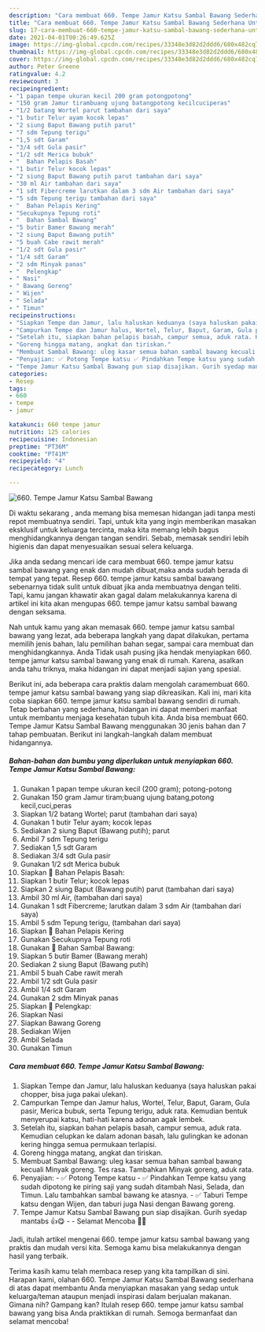 ```yaml
---
description: "Cara membuat 660. Tempe Jamur Katsu Sambal Bawang Sederhana Untuk Jualan"
title: "Cara membuat 660. Tempe Jamur Katsu Sambal Bawang Sederhana Untuk Jualan"
slug: 17-cara-membuat-660-tempe-jamur-katsu-sambal-bawang-sederhana-untuk-jualan
date: 2021-04-01T00:26:49.625Z
image: https://img-global.cpcdn.com/recipes/33348e3d82d2ddd6/680x482cq70/660-tempe-jamur-katsu-sambal-bawang-foto-resep-utama.jpg
thumbnail: https://img-global.cpcdn.com/recipes/33348e3d82d2ddd6/680x482cq70/660-tempe-jamur-katsu-sambal-bawang-foto-resep-utama.jpg
cover: https://img-global.cpcdn.com/recipes/33348e3d82d2ddd6/680x482cq70/660-tempe-jamur-katsu-sambal-bawang-foto-resep-utama.jpg
author: Peter Greene
ratingvalue: 4.2
reviewcount: 3
recipeingredient:
- "1 papan tempe ukuran kecil 200 gram potongpotong"
- "150 gram Jamur tirambuang ujung batangpotong kecilcuciperas"
- "1/2 batang Wortel parut tambahan dari saya"
- "1 butir Telur ayam kocok lepas"
- "2 siung Baput Bawang putih parut"
- "7 sdm Tepung terigu"
- "1,5 sdt Garam"
- "3/4 sdt Gula pasir"
- "1/2 sdt Merica bubuk"
- "  Bahan Pelapis Basah"
- "1 butir Telur kocok lepas"
- "2 siung Baput Bawang putih parut tambahan dari saya"
- "30 ml Air tambahan dari saya"
- "1 sdt Fibercreme larutkan dalam 3 sdm Air tambahan dari saya"
- "5 sdm Tepung terigu tambahan dari saya"
- "  Bahan Pelapis Kering"
- "Secukupnya Tepung roti"
- "  Bahan Sambal Bawang"
- "5 butir Bamer Bawang merah"
- "2 siung Baput Bawang putih"
- "5 buah Cabe rawit merah"
- "1/2 sdt Gula pasir"
- "1/4 sdt Garam"
- "2 sdm Minyak panas"
- "  Pelengkap"
- " Nasi"
- " Bawang Goreng"
- " Wijen"
- " Selada"
- " Timun"
recipeinstructions:
- "Siapkan Tempe dan Jamur, lalu haluskan keduanya (saya haluskan pakai chopper, bisa juga pakai ulekan)."
- "Campurkan Tempe dan Jamur halus, Wortel, Telur, Baput, Garam, Gula pasir, Merica bubuk, serta Tepung terigu, aduk rata. Kemudian bentuk menyerupai katsu, hati-hati karena adonan agak lembek."
- "Setelah itu, siapkan bahan pelapis basah, campur semua, aduk rata. Kemudian celupkan ke dalam adonan basah, lalu gulingkan ke adonan kering hingga semua permukaan terlapisi."
- "Goreng hingga matang, angkat dan tiriskan."
- "Membuat Sambal Bawang: uleg kasar semua bahan sambal bawang kecuali Minyak goreng. Tes rasa. Tambahkan Minyak goreng, aduk rata."
- "Penyajian: ✅ Potong Tempe katsu ✅ Pindahkan Tempe katsu yang sudah dipotong ke piring saji yang sudah ditambah Nasi, Selada, dan Timun. Lalu tambahkan sambal bawang ke atasnya. ✅ Taburi Tempe katsu dengan Wijen, dan taburi juga Nasi dengan Bawang goreng."
- "Tempe Jamur Katsu Sambal Bawang pun siap disajikan. Gurih syedap mantabs 👍😋  Selamat Mencoba 🙏😊"
categories:
- Resep
tags:
- 660
- tempe
- jamur

katakunci: 660 tempe jamur 
nutrition: 125 calories
recipecuisine: Indonesian
preptime: "PT36M"
cooktime: "PT41M"
recipeyield: "4"
recipecategory: Lunch

---
```



![660. Tempe Jamur Katsu Sambal Bawang](https://img-global.cpcdn.com/recipes/33348e3d82d2ddd6/680x482cq70/660-tempe-jamur-katsu-sambal-bawang-foto-resep-utama.jpg)

Di waktu  sekarang , anda memang bisa memesan hidangan jadi tanpa mesti repot membuatnya sendiri. Tapi, untuk kita yang ingin memberikan masakan eksklusif untuk keluarga tercinta, maka kita memang lebih bagus menghidangkannya dengan tangan sendiri. Sebab, memasak sendiri lebih higienis dan dapat menyesuaikan sesuai selera keluarga.

Jika anda sedang mencari ide cara membuat 660. tempe jamur katsu sambal bawang yang enak dan mudah dibuat,maka anda sudah berada di tempat yang tepat. Resep 660. tempe jamur katsu sambal bawang  sebenarnya tidak sulit untuk dibuat jika anda membuatnya dengan teliti. Tapi, kamu jangan khawatir akan gagal dalam melakukannya 
karena di artikel ini kita akan mengupas 660. tempe jamur katsu sambal bawang dengan seksama.  



Nah untuk kamu yang akan memasak 660. tempe jamur katsu sambal bawang yang lezat, ada beberapa langkah yang dapat dilakukan, pertama memilih jenis bahan, lalu pemilihan bahan segar, sampai cara membuat dan menghidangkannya. Anda Tidak usah pusing jika hendak menyiapkan 660. tempe jamur katsu sambal bawang yang enak di rumah. Karena, asalkan anda  tahu triknya, maka hidangan ini dapat menjadi sajian yang spesial.

Berikut ini, ada beberapa cara praktis  dalam mengolah caramembuat 660. tempe jamur katsu sambal bawang yang siap dikreasikan. Kali ini, mari kita coba siapkan 660. tempe jamur katsu sambal bawang sendiri di rumah. Tetap berbahan yang sederhana, hidangan ini dapat memberi manfaat untuk membantu menjaga kesehatan tubuh kita. Anda bisa membuat 660. Tempe Jamur Katsu Sambal Bawang menggunakan 30 jenis bahan dan 7 tahap pembuatan. Berikut ini langkah-langkah dalam membuat hidangannya.

<!--inarticleads1-->

##### Bahan-bahan dan bumbu yang diperlukan untuk menyiapkan 660. Tempe Jamur Katsu Sambal Bawang:

1. Gunakan 1 papan tempe ukuran kecil (200 gram); potong-potong
1. Gunakan 150 gram Jamur tiram;buang ujung batang,potong kecil,cuci,peras
1. Siapkan 1/2 batang Wortel; parut (tambahan dari saya)
1. Gunakan 1 butir Telur ayam; kocok lepas
1. Sediakan 2 siung Baput (Bawang putih); parut
1. Ambil 7 sdm Tepung terigu
1. Sediakan 1,5 sdt Garam
1. Sediakan 3/4 sdt Gula pasir
1. Gunakan 1/2 sdt Merica bubuk
1. Siapkan  📌 Bahan Pelapis Basah:
1. Siapkan 1 butir Telur; kocok lepas
1. Siapkan 2 siung Baput (Bawang putih) parut (tambahan dari saya)
1. Ambil 30 ml Air, (tambahan dari saya)
1. Gunakan 1 sdt Fibercreme; larutkan dalam 3 sdm Air (tambahan dari saya)
1. Ambil 5 sdm Tepung terigu, (tambahan dari saya)
1. Siapkan  📌 Bahan Pelapis Kering
1. Gunakan Secukupnya Tepung roti
1. Gunakan  📌 Bahan Sambal Bawang:
1. Siapkan 5 butir Bamer (Bawang merah)
1. Sediakan 2 siung Baput (Bawang putih)
1. Ambil 5 buah Cabe rawit merah
1. Ambil 1/2 sdt Gula pasir
1. Ambil 1/4 sdt Garam
1. Gunakan 2 sdm Minyak panas
1. Siapkan  📌 Pelengkap:
1. Siapkan  Nasi
1. Siapkan  Bawang Goreng
1. Sediakan  Wijen
1. Ambil  Selada
1. Gunakan  Timun




<!--inarticleads2-->

##### Cara membuat 660. Tempe Jamur Katsu Sambal Bawang:

1. Siapkan Tempe dan Jamur, lalu haluskan keduanya (saya haluskan pakai chopper, bisa juga pakai ulekan).
1. Campurkan Tempe dan Jamur halus, Wortel, Telur, Baput, Garam, Gula pasir, Merica bubuk, serta Tepung terigu, aduk rata. Kemudian bentuk menyerupai katsu, hati-hati karena adonan agak lembek.
1. Setelah itu, siapkan bahan pelapis basah, campur semua, aduk rata. Kemudian celupkan ke dalam adonan basah, lalu gulingkan ke adonan kering hingga semua permukaan terlapisi.
1. Goreng hingga matang, angkat dan tiriskan.
1. Membuat Sambal Bawang: uleg kasar semua bahan sambal bawang kecuali Minyak goreng. Tes rasa. Tambahkan Minyak goreng, aduk rata.
1. Penyajian: - ✅ Potong Tempe katsu - ✅ Pindahkan Tempe katsu yang sudah dipotong ke piring saji yang sudah ditambah Nasi, Selada, dan Timun. Lalu tambahkan sambal bawang ke atasnya. - ✅ Taburi Tempe katsu dengan Wijen, dan taburi juga Nasi dengan Bawang goreng.
1. Tempe Jamur Katsu Sambal Bawang pun siap disajikan. Gurih syedap mantabs 👍😋 -  - Selamat Mencoba 🙏😊




Jadi, itulah artikel mengenai  660. tempe jamur katsu sambal bawang  yang praktis dan mudah versi kita. Semoga kamu bisa melakukannya dengan hasil yang terbaik. 

Terima kasih kamu telah membaca resep yang kita tampilkan di sini. Harapan kami, olahan  660. Tempe Jamur Katsu Sambal Bawang sederhana di atas dapat membantu Anda menyiapkan masakan yang sedap untuk keluarga/teman ataupun menjadi inspirasi dalam berjualan makanan. Gimana nih? Gampang kan? Itulah resep 660. tempe jamur katsu sambal bawang yang bisa Anda praktikkan di rumah. Semoga bermanfaat dan selamat mencoba!

